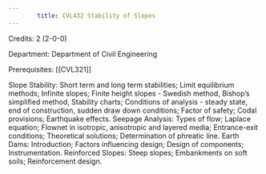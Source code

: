 ```yaml
---
        title: CVL432 Stability of Slopes
---
```

Credits: 2 (2-0-0)

Department: Department of Civil Engineering

Prerequisites: [[CVL321]]

Slope Stability: Short term and long term stabilities; Limit equilibrium methods; Infinite slopes; Finite height slopes - Swedish method, Bishop’s simplified method, Stability charts; Conditions of analysis - steady state, end of construction, sudden draw down conditions; Factor of safety; Codal provisions; Earthquake effects. Seepage Analysis: Types of flow; Laplace equation; Flownet in isotropic, anisotropic and layered media; Entrance-exit conditions; Theoretical solutions; Determination of phreatic line. Earth Dams: Introduction; Factors influencing design; Design of components; Instrumentation. Reinforced Slopes: Steep slopes; Embankments on soft soils; Reinforcement design.